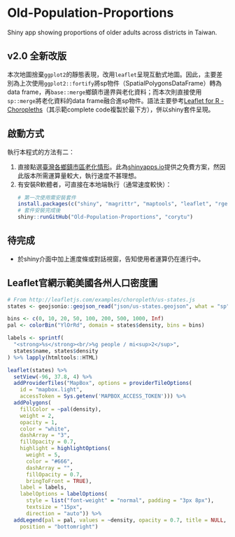 # Old-Population-Proportions
Shiny app showing proportions of older adults across districts in Taiwan.

## v2.0 全新改版
本次地圖捨棄`ggplot2`的靜態表現，改用`leaflet`呈現互動式地圖。因此，主要差別為上次使用`ggplot2::fortify`將sp物件（SpatialPolygonsDataFrame）轉為data frame，再`base::merge`鄉鎮市邊界與老化資料；而本次則直接使用`sp::merge`將老化資料的data frame融合進sp物件。語法主要參考[Leaflet for R - Choropleths](https://rstudio.github.io/leaflet/choropleths.html)（其示範complete code複製於最下方），併以shiny套件呈現。

## 啟動方式
執行本程式的方法有二：
1. 直接點選[臺灣各鄉鎮市區老化情形](https://corytu.shinyapps.io/old_populations_dist/)。此為[shinyapps.io](http://www.shinyapps.io)提供之免費方案，然因此版本所需運算量較大，執行速度不甚理想。
2. 有安裝R軟體者，可直接在本地端執行（通常速度較快）：
    ```r
    # 第一次使用需安裝套件
    install.packages(c("shiny", "magrittr", "maptools", "leaflet", "rgeos"))
    # 套件安裝完成後
    shiny::runGitHub("Old-Population-Proportions", "corytu")
    ```

## 待完成
- 於shiny介面中加上進度條或對話視窗，告知使用者運算仍在進行中。

## Leaflet官網示範美國各州人口密度圖
```r
# From http://leafletjs.com/examples/choropleth/us-states.js
states <- geojsonio::geojson_read("json/us-states.geojson", what = "sp")

bins <- c(0, 10, 20, 50, 100, 200, 500, 1000, Inf)
pal <- colorBin("YlOrRd", domain = states$density, bins = bins)

labels <- sprintf(
  "<strong>%s</strong><br/>%g people / mi<sup>2</sup>",
  states$name, states$density
) %>% lapply(htmltools::HTML)

leaflet(states) %>%
  setView(-96, 37.8, 4) %>%
  addProviderTiles("MapBox", options = providerTileOptions(
    id = "mapbox.light",
    accessToken = Sys.getenv('MAPBOX_ACCESS_TOKEN'))) %>%
  addPolygons(
    fillColor = ~pal(density),
    weight = 2,
    opacity = 1,
    color = "white",
    dashArray = "3",
    fillOpacity = 0.7,
    highlight = highlightOptions(
      weight = 5,
      color = "#666",
      dashArray = "",
      fillOpacity = 0.7,
      bringToFront = TRUE),
    label = labels,
    labelOptions = labelOptions(
      style = list("font-weight" = "normal", padding = "3px 8px"),
      textsize = "15px",
      direction = "auto")) %>%
  addLegend(pal = pal, values = ~density, opacity = 0.7, title = NULL,
    position = "bottomright")
```
